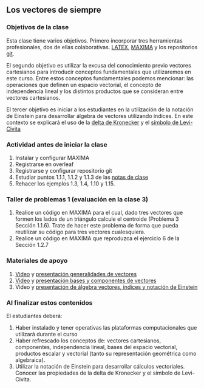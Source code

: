 ## Los vectores de siempre
### Objetivos de la clase

Esta clase tiene varios objetivos. Primero incorporar tres herramientas profesionales, dos de ellas colaborativas. [LATEX](https://en.wikipedia.org/wiki/LaTeX), [MAXIMA](https://en.wikipedia.org/wiki/Maxima_(software)) y los repositorios [git](http://github.com/).

El segundo objetivo es utilizar la excusa del conocimiento previo vectores cartesianos para introducir conceptos fundamentales que utilizaremos en este curso. Entre estos conceptos fundamentales podemos mencionar: las operaciones que definen un espacio vectorial, el concepto de independencia lineal y los distintos productos que se consideran entre vectores cartesianos.

El tercer objetivo es iniciar a los estudiantes en la utilización de la notación de Einstein para desarrollar álgebra de vectores utilizando índices. En este contexto se explicará el uso de la [delta de Kronecker](https://en.wikipedia.org/wiki/Kronecker_delta) y el [símbolo de Levi-Civita](https://en.wikipedia.org/wiki/Levi-Civita_symbol)

### Actividad antes de iniciar la clase
1. Instalar y configurar MAXIMA
2. Registrarse en overleaf
3. Registrarse y configurar repositorio git
4. Estudiar puntos 1.1.1, 1.1.2 y 1.1.3 de las [notas de clase](https://github.com/nunezluis/MisCursos/blob/main/MisMateriales/LibrosCapitulos/VolumenUNOshort.pdf)
5. Rehacer los ejemplos 1.3, 1.4, 1.10 y 1.15.

### Taller de problemas 1 (evaluación en la clase 3)
1. Realice un código en MAXIMA para el cual, dado tres vectores que formen los lados de un triángulo calcule el centroide (Problema 3 Sección 1.1.6). Trate de hacer este problema de forma que pueda reutilizar su código para tres vectores cualesquiera.
2. Realice un código en MAXIMA que reproduzca el ejercicio 6 de la Sección 1.2.7

### Materiales de apoyo
1. [Video](https://youtu.be/2LhoaImegV4) y [presentación generalidades de vectores](https://github.com/nunezluis/MisCursos/blob/main/MisMateriales/Presentaciones/1_1Vectores.pdf)
2. [Video](https://youtu.be/WNMyW9gKutU) y [presentación bases y componentes de vectores](https://github.com/nunezluis/MisCursos/blob/main/MisMateriales/Presentaciones/1_2BaseCompon.pdf)
3. Video y [presentación de álgebra vectores, índices y notación de Einstein](https://github.com/nunezluis/MisCursos/blob/main/MisMateriales/Presentaciones/1_3VectoresIndices.pdf)

### Al finalizar estos contenidos
El estudiantes deberá:
1. Haber instalado y tener operativas las plataformas computacionales que utilizará durante el curso
2. Haber refrescado los conceptos de: vectores cartesianos, componentes, independencia lineal, bases del espacio vectorial, productos escalar y vectorial (tanto su representación geométrica como algebraica).
3. Utilizar la notación de Einstein para desarrollar cálculos vectoriales. Conocer las propiedades de la delta de Kronecker y el símbolo de Levi-Civita.
